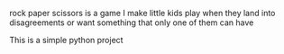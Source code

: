 rock paper scissors is a game I make little kids play when they land into disagreements or want something that only one of them can have

This is a simple python project

